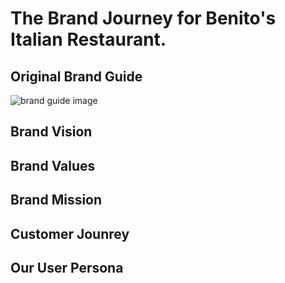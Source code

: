 # The Brand Journey for Benito's Italian Restaurant.

## Original Brand Guide

![brand guide image](/images/brandguide.PNG)

## Brand Vision


## Brand Values



## Brand Mission

## Customer Jounrey



## Our User Persona



